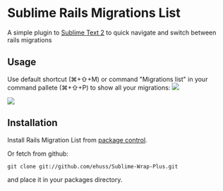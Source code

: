 # Sublime Rails Migrations List

A simple plugin to [Sublime Text 2](http://sublimetext.com/2) to quick navigate and switch between rails migrations

## Usage
Use default shortcut (&#8984;+&#8679;+M) or command "Migrations list" in your command pallete (&#8984;+&#8679;+P) to show all your migrations:
![](http://cl.ly/image/1q1Z2F192d3D/Screen%20Shot%202012-12-24%20at%203.28.45%20PM.png)

![](http://cl.ly/image/0y310o1F0c0J/Screen%20Shot%202012-12-24%20at%203.29.10%20PM.png)

## Installation
Install Rails Migration List from [package control](http://wbond.net/sublime_packages/package_control).

Or fetch from github:

    git clone git://github.com/ehuss/Sublime-Wrap-Plus.git

and place it in your packages directory.
